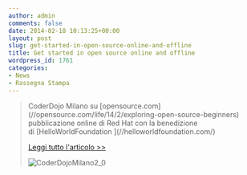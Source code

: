 ```yaml
---
author: admin
comments: false
date: 2014-02-18 10:13:25+00:00
layout: post
slug: get-started-in-open-source-online-and-offline
title: Get started in open source online and offline
wordpress_id: 1761
categories:
- News
- Rassegna Stampa
---
```


<blockquote>CoderDojo Milano su [opensource.com](//opensource.com/life/14/2/exploring-open-source-beginners) pubblicazione online di Red Hat con la benedizione di [HelloWorldFoundation ](//helloworldfoundation.com/)

[Leggi tutto l'articolo >>](//opensource.com/life/14/2/exploring-open-source-beginners)

![CoderDojoMilano2_0](//coderdojomilano.it/wp-content/uploads/2014/02/CoderDojoMilano2_0.jpg)</blockquote>

